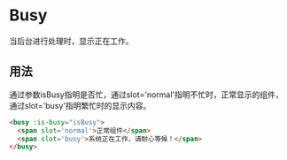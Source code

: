 # Busy

当后台进行处理时，显示正在工作。

## 用法

通过参数isBusy指明是否忙，通过slot='normal'指明不忙时，正常显示的组件，通过slot='busy'指明繁忙时的显示内容。

```html
<busy :is-busy="isBusy">
  <span slot='normal'>正常组件</span>
  <span slot='busy'>系统正在工作，请耐心等候！</span>
</busy>
```
